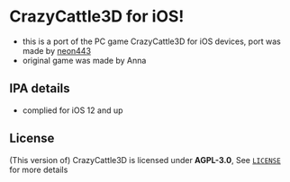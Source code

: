 # CrazyCattle3D for iOS!

- this is a port of the PC game CrazyCattle3D for iOS devices, port was made by [neon443](https://github.com/neon443)
- original game was made by Anna

## IPA details
- complied for iOS 12 and up

## License  
(This version of) CrazyCattle3D is licensed under **AGPL-3.0**, See [`LICENSE`](LICENSE) for more details
